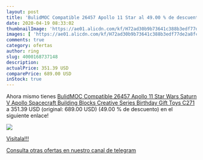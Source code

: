 ```yaml
---
layout: post
title: 'BulidMOC Compatible 26457 Apollo 11 Star al 49.00 % de descuento'
date: 2020-04-19 08:33:02
thumbnailImage: 'https://ae01.alicdn.com/kf/H72ad30b9b73641c388b3edf77de2a8fcY/BulidMOC-Compatible-26457-Apollo-11-Star-Wars-Saturn-V-Apollo-Spacecraft-Building-Blocks-Creative-Series-Birthday.jpg_350x350._SL200_.jpg'
images: [ 'https://ae01.alicdn.com/kf/H72ad30b9b73641c388b3edf77de2a8fcY/BulidMOC-Compatible-26457-Apollo-11-Star-Wars-Saturn-V-Apollo-Spacecraft-Building-Blocks-Creative-Series-Birthday.jpg_350x350._SL200_.jpg' ]
comments: true
category: ofertas
author: ring
slug: 4000168737148
description:
actualPrice: 351.39 USD
comparePrice: 689.00 USD
inStock: true
---
```


Ahora mismo tienes [BulidMOC Compatible 26457 Apollo 11 Star Wars Saturn V Apollo Spacecraft Building Blocks Creative Series Birthday Gift Toys C271](https://www.amazon.com/dp/4000168737148/?tag=redken08-20) a 351.39 USD (original: 689.00 USD) (49.00 %  de descuento) en el siguiente enlace!

[![](https://ae01.alicdn.com/kf/H72ad30b9b73641c388b3edf77de2a8fcY/BulidMOC-Compatible-26457-Apollo-11-Star-Wars-Saturn-V-Apollo-Spacecraft-Building-Blocks-Creative-Series-Birthday.jpg_350x350._SL200_.jpg)](https://www.amazon.com/dp/4000168737148/?tag=redken08-20)

[Visítala!!!](https://www.amazon.com/dp/4000168737148/?tag=redken08-20)

[Consulta otras ofertas en nuestro canal de telegram](https://t.me/s/ofertas25)
